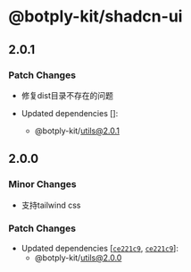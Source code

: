 # @botply-kit/shadcn-ui

## 2.0.1

### Patch Changes

- 修复dist目录不存在的问题

- Updated dependencies []:
  - @botply-kit/utils@2.0.1

## 2.0.0

### Minor Changes

- 支持tailwind css

### Patch Changes

- Updated dependencies
  [[`ce221c9`](https://github.com/botply/botply-kit/commit/ce221c9968090df5995d9611d1d782c9cb10f9bf),
  [`ce221c9`](https://github.com/botply/botply-kit/commit/ce221c9968090df5995d9611d1d782c9cb10f9bf)]:
  - @botply-kit/utils@2.0.0
